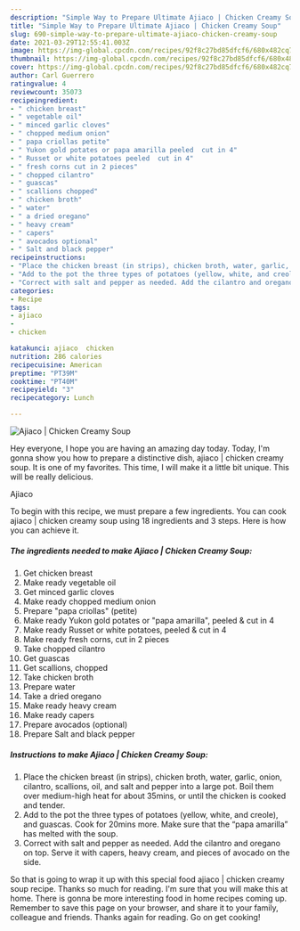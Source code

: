```yaml
---
description: "Simple Way to Prepare Ultimate Ajiaco | Chicken Creamy Soup"
title: "Simple Way to Prepare Ultimate Ajiaco | Chicken Creamy Soup"
slug: 690-simple-way-to-prepare-ultimate-ajiaco-chicken-creamy-soup
date: 2021-03-29T12:55:41.003Z
image: https://img-global.cpcdn.com/recipes/92f8c27bd85dfcf6/680x482cq70/ajiaco-chicken-creamy-soup-recipe-main-photo.jpg
thumbnail: https://img-global.cpcdn.com/recipes/92f8c27bd85dfcf6/680x482cq70/ajiaco-chicken-creamy-soup-recipe-main-photo.jpg
cover: https://img-global.cpcdn.com/recipes/92f8c27bd85dfcf6/680x482cq70/ajiaco-chicken-creamy-soup-recipe-main-photo.jpg
author: Carl Guerrero
ratingvalue: 4
reviewcount: 35073
recipeingredient:
- " chicken breast"
- " vegetable oil"
- " minced garlic cloves"
- " chopped medium onion"
- " papa criollas petite"
- " Yukon gold potates or papa amarilla peeled  cut in 4"
- " Russet or white potatoes peeled  cut in 4"
- " fresh corns cut in 2 pieces"
- " chopped cilantro"
- " guascas"
- " scallions chopped"
- " chicken broth"
- " water"
- " a dried oregano"
- " heavy cream"
- " capers"
- " avocados optional"
- " Salt and black pepper"
recipeinstructions:
- "Place the chicken breast (in strips), chicken broth, water, garlic, onion, cilantro, scallions, oil, and salt and pepper into a large pot. Boil them over medium-high heat for about 35mins, or until the chicken is cooked and tender."
- "Add to the pot the three types of potatoes (yellow, white, and creole), and guascas. Cook for 20mins more. Make sure that the “papa amarilla” has melted with the soup."
- "Correct with salt and pepper as needed. Add the cilantro and oregano on top. Serve it with capers, heavy cream, and pieces of avocado on the side."
categories:
- Recipe
tags:
- ajiaco
- 
- chicken

katakunci: ajiaco  chicken 
nutrition: 286 calories
recipecuisine: American
preptime: "PT39M"
cooktime: "PT40M"
recipeyield: "3"
recipecategory: Lunch

---
```



![Ajiaco | Chicken Creamy Soup](https://img-global.cpcdn.com/recipes/92f8c27bd85dfcf6/680x482cq70/ajiaco-chicken-creamy-soup-recipe-main-photo.jpg)

Hey everyone, I hope you are having an amazing day today. Today, I'm gonna show you how to prepare a distinctive dish, ajiaco | chicken creamy soup. It is one of my favorites. This time, I will make it a little bit unique. This will be really delicious.



Ajiaco 

To begin with this recipe, we must prepare a few ingredients. You can cook ajiaco | chicken creamy soup using 18 ingredients and 3 steps. Here is how you can achieve it.

<!--inarticleads1-->

##### The ingredients needed to make Ajiaco | Chicken Creamy Soup:

1. Get  chicken breast
1. Make ready  vegetable oil
1. Get  minced garlic cloves
1. Make ready  chopped medium onion
1. Prepare  &#34;papa criollas&#34; (petite)
1. Make ready  Yukon gold potates or &#34;papa amarilla&#34;, peeled &amp; cut in 4
1. Make ready  Russet or white potatoes, peeled &amp; cut in 4
1. Make ready  fresh corns, cut in 2 pieces
1. Take  chopped cilantro
1. Get  guascas
1. Get  scallions, chopped
1. Take  chicken broth
1. Prepare  water
1. Take  a dried oregano
1. Make ready  heavy cream
1. Make ready  capers
1. Prepare  avocados (optional)
1. Prepare  Salt and black pepper




<!--inarticleads2-->

##### Instructions to make Ajiaco | Chicken Creamy Soup:

1. Place the chicken breast (in strips), chicken broth, water, garlic, onion, cilantro, scallions, oil, and salt and pepper into a large pot. Boil them over medium-high heat for about 35mins, or until the chicken is cooked and tender.
1. Add to the pot the three types of potatoes (yellow, white, and creole), and guascas. Cook for 20mins more. Make sure that the “papa amarilla” has melted with the soup.
1. Correct with salt and pepper as needed. Add the cilantro and oregano on top. Serve it with capers, heavy cream, and pieces of avocado on the side.




So that is going to wrap it up with this special food ajiaco | chicken creamy soup recipe. Thanks so much for reading. I'm sure that you will make this at home. There is gonna be more interesting food in home recipes coming up. Remember to save this page on your browser, and share it to your family, colleague and friends. Thanks again for reading. Go on get cooking!
